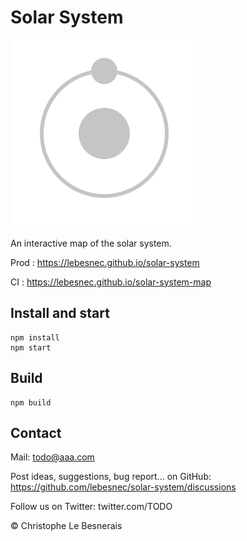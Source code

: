 # Solar System

![logo](/src/assets/logo.svg?raw=true)

An interactive map of the solar system.

Prod : https://lebesnec.github.io/solar-system

CI : https://lebesnec.github.io/solar-system-map

## Install and start

    npm install
    npm start    
    
## Build

    npm build

## Contact

Mail: todo@aaa.com

Post ideas, suggestions, bug report… on GitHub: https://github.com/lebesnec/solar-system/discussions

Follow us on Twitter: twitter.com/TODO

© Christophe Le Besnerais
